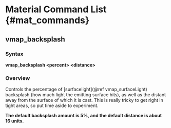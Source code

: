 # Material Command List {#mat_commands}

## vmap_backsplash
### Syntax

**vmap_backsplash \<percent\> \<distance\>**

### Overview

Controls the percentage of [surfacelight](@ref vmap_surfaceLight) backsplash (how
much light the emitting surface hits), as well as the distant away from
the surface of which it is cast. This is really tricky to get right in
tight areas, so put time aside to experiment.

**The default backsplash amount is 5%, and the default distance is about
16 units.**
